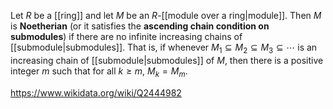 Let $R$ be a [[ring]] and let $M$ be an $R$-[[module over a ring|module]]. Then $M$ is **Noetherian** (or it satisfies the **ascending chain condition on submodules**) if there are no infinite increasing chains of [[submodule|submodules]]. That is, if whenever $M_1\subseteq M_2\subseteq M_3\subseteq \cdots$ is an increasing chain of [[submodule|submodules]] of $M$, then there is a positive integer $m$ such that for all $k\geq m$, $M_k=M_m$. 

https://www.wikidata.org/wiki/Q2444982